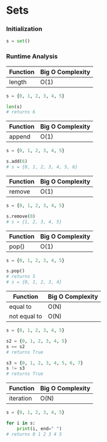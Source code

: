 # Sets

### Initialization

```python
s = set()
```

### Runtime Analysis

| Function | Big O Complexity |
| --- | --- |
| length | O(1) |

```python
s = {0, 1, 2, 3, 4, 5}

len(s)
# returns 6
```

| Function         | Big O Complexity |
| ---------------- | ---------------- |
| append           | O(1)             | 

```python
s = {0, 1, 2, 3, 4, 5}

s.add(6)
# s = {0, 1, 2, 3, 4, 5, 6}
```

| Function         | Big O Complexity |
| ---------------- | ---------------- |
| remove           | O(1)             | 

```python
s = {0, 1, 2, 3, 4, 5}

s.remove(0)
# s = {1, 2, 3, 4, 5}
```

| Function         | Big O Complexity |
| ---------------- | ---------------- |
| pop()            | O(1)             |

```python
s = {0, 1, 2, 3, 4, 5}

s.pop()
# returns 5
# s = {0, 1, 2, 3, 4}
```

| Function | Big O Complexity |
| --- | --- |
| equal to | O(N) |
| not equal to | O(N) |

```python
s = {0, 1, 2, 3, 4, 5}

s2 = {0, 1, 2, 3, 4, 5}
s == s2
# returns True

s3 = {0, 1, 2, 3, 4, 5, 6, 7}
s != s3
# returns True
```

| Function | Big O Complexity |
| --- | --- |
| iteration | O(N) |

```python
s = {0, 1, 2, 3, 4, 5}

for i in s:
    print(i, end=" ")
# returns 0 1 2 3 4 5
```